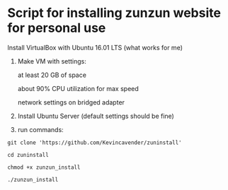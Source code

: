 # Script for installing zunzun website for personal use
Install VirtualBox with Ubuntu 16.01 LTS (what works for me)
1) Make VM with settings:
    
      at least 20 GB of space
    
      about 90% CPU utilization for max speed
    
      network settings on bridged adapter
2) Install Ubuntu Server (default settings should be fine)
3) run commands:

`git clone 'https://github.com/Kevincavender/zuninstall'`

`cd zuninstall`

`chmod +x zunzun_install`

`./zunzun_install`
